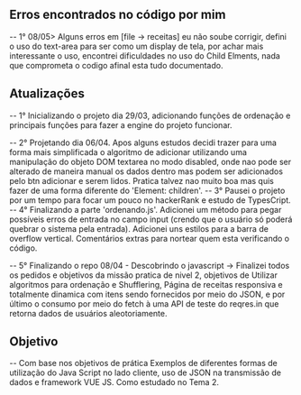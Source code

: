 ## Erros encontrados no código por mim
-- 1° 08/05> Alguns erros em [file -> receitas] eu não soube corrigir, defini o uso do text-area para ser como um display de tela, por achar mais interessante o uso, encontrei dificuldades no uso do Child Elments, nada que comprometa o codigo afinal esta tudo documentado.

## Atualizações
-- 1° Inicializando o projeto dia 29/03, adicionando funções de ordenação e principais funções para fazer a engine do projeto funcionar.

-- 2° Projetando dia 06/04. Apos alguns estudos decidi trazer para uma forma mais simplificada
o algoritmo de adicionar utilizando uma manipulação do objeto DOM textarea no modo disabled, onde nao pode ser alterado de maneira manual os dados dentro mas podem ser adicionados pelo btn adicionar e serem lidos. Pratica talvez nao muito boa mas quis fazer de uma forma diferente do 'Element: children'.
-- 3° Pausei o projeto por um tempo para focar um pouco no hackerRank e estudo de TypesCript.
-- 4° Finalizando a parte 'ordenando.js'.
Adicionei um método para pegar possíveis erros de entrada no campo input (crendo que o usuário só poderá quebrar o sistema pela entrada).
Adicionei uns estilos para a barra de overflow vertical.
Comentários extras para nortear quem esta verificando o código.

-- 5° Finalizando o repo 08/04 - Descobrindo o javascript -> 
Finalizei todos os pedidos e objetivos da missão pratica de nivel 2, objetivos de Utilizar algoritmos para ordenação e Shufflering, Página de receitas responsiva e totalmente dinamica com itens sendo fornecidos por meio do JSON, e por último o consumo por meio do fetch à uma API de teste do reqres.in que retorna dados de usuários aleotoriamente.

## Objetivo
-- Com base nos objetivos de prática Exemplos de diferentes formas de utilização do Java Script no lado cliente, uso de JSON na transmissão de dados e framework VUE JS. Como estudado no Tema 2.

